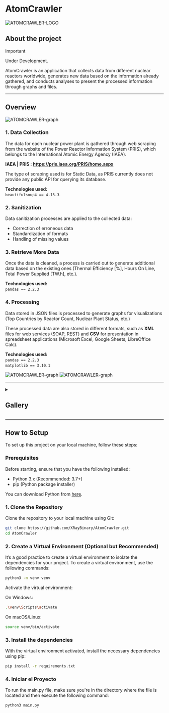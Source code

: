# AtomCrawler

![ATOMCRAWLER-LOGO](https://github.com/SpinBath/assets/blob/main/AtomCrawler-Logo.png)

## About the project

> [!IMPORTANT]  
> Under Development.

AtomCrawler is an application that collects data from different nuclear reactors worldwide, generates new data based on the information already gathered, and conducts analyses to present the processed information through graphs and files.
	
<hr>

## Overview

![ATOMCRAWLER-graph](https://github.com/XRayBinary/AtomCrawler/blob/main/images/atomcrawler_map.png)


### 1. Data Collection

The data for each nuclear power plant is gathered through web scraping from the website of the Power Reactor Information System (PRIS), which belongs to the International Atomic Energy Agency (IAEA).

**IAEA | PRIS : https://pris.iaea.org/PRIS/home.aspx**


The type of scraping used is for Static Data, as PRIS currently does not provide any public API for querying its database.

**Technologies used:**  
`beautifulsoup4 == 4.13.3`

### 2. Sanitization  
Data sanitization processes are applied to the collected data:  
- Correction of erroneous data  
- Standardization of formats  
- Handling of missing values  

### 3. Retrieve More Data  
Once the data is cleaned, a process is carried out to generate additional data based on the existing ones (Thermal Efficiency [%], Hours On Line, Total Power Supplied [TW.h], etc.).  

**Technologies used:**  
 `pandas == 2.2.3`  

### 4. Processing  
Data stored in JSON files is processed to generate graphs for visualizations (Top Countries by Reactor Count, Nuclear Plant Status, etc.)

These processed data are also stored in different formats, such as **XML** files for web services (SOAP, REST) and **CSV** for presentation in spreadsheet applications (Microsoft Excel, Google Sheets, LibreOffice Calc).  

**Technologies used:**  
 `pandas == 2.2.3`  
 `matplotlib == 3.10.1` 

![ATOMCRAWLER-graph](https://github.com/XRayBinary/AtomCrawler/blob/main/images/data.png)
![ATOMCRAWLER-graph](https://github.com/XRayBinary/AtomCrawler/blob/main/images/data2.png)

<hr>

<details>
   <summary><h2>Gallery</h2></summary>

  <details>
    <summary><h3>Graphs</h3></summary>

  ![AtomCrawler-Graph](https://github.com/SpinBath/AtomCrawler/blob/main/data/analized_data/graphs/nuclear_plants_country.png)    
  ![AtomCrawler-Graph](https://github.com/SpinBath/AtomCrawler/blob/main/data/analized_data/graphs/nuclear_plants_gross.png)
  ![AtomCrawler-Graph](https://github.com/SpinBath/AtomCrawler/blob/main/data/analized_data/graphs/nuclear_plants_status.png)
  ![AtomCrawler-Graph](https://github.com/SpinBath/AtomCrawler/blob/main/data/analized_data/graphs/nuclear_plants_thermalefficiency.png)
  ![AtomCrawler-Graph](https://github.com/SpinBath/AtomCrawler/blob/main/data/analized_data/graphs/nuclear_plants_hours.png)   

  </details>
</details>

<hr>

## How to Setup

To set up this project on your local machine, follow these steps:

### Prerequisites

Before starting, ensure that you have the following installed:

- Python 3.x (Recommended: 3.7+)
- pip (Python package installer)

You can download Python from [here](https://www.python.org/downloads/).

### 1. Clone the Repository

Clone the repository to your local machine using Git:

```bash
git clone https://github.com/XRayBinary/AtomCrawler.git
cd AtomCrawler
```

### 2. Create a Virtual Environment (Optional but Recommended)
It’s a good practice to create a virtual environment to isolate the dependencies for your project. To create a virtual environment, use the following commands:


```bash
python3 -m venv venv
```

Activate the virtual environment:

On Windows:

```bash
.\venv\Scripts\activate
```

On macOS/Linux:

```bash
source venv/bin/activate
```

### 3. Install the dependencies

With the virtual environment activated, install the necessary dependencies using pip:

```bash
pip install -r requirements.txt
```
### 4. Iniciar el Proyecto

To run the main.py file, make sure you're in the directory where the file is located and then execute the following command:

```bash
python3 main.py
```
